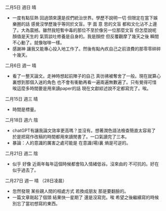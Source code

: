 二月5日 週日 晴
- 一度有點狂熱 回過頭來還是叔們統治世界。學歷不說明一切 但限定在當下娛樂圈的話 感覺沒學歷幾乎等同於文盲。字 面 意 思的文盲 都和文化沾不上邊了。大為震撼。雖然我短暫中毒的那位不至於像另一位那麼文盲 但怎麼說呢 顏值是天生的 氣質談吐修養是自身的。我是顏控 但反覆觀摩了幾天之後 瞬間不心動了。就像咖啡一樣。
- 感謝神 讓我又能專心投入地工作了。然後有點內疚自己之前浪費的那零零碎碎十幾天。

二月6日 週一 晴
- 看了一整天論文。走神時想起前陣子的自己 真彷彿被奪舍了一般。現在就算心裏想到那個入迷的角色 也不會有衝動再看一遍兩遍無數遍了。只有覺得可惜 唉這麼多時間要是用來讀paper的話 現在文獻綜述說不定都寫完了。唉。

二月15日 週三 晴
- 時間是標量。

二月18日 週六 陰
- chatGPT有讓我論文效率更高嗎？並沒有。想著潤色語法檢查簡直太容易了 於是把寫作改稿的時間都用來讀閒書了。一口氣讀完了三本。
- 暴論：人的意識的厲害之處可能是 在意識(場)裏 熵是可逆的。

二月21日 週二 陰
- 似乎 好像 近兩年每年這個時候都會陷入情緒低谷。沒來由的 不可抗的。好在似乎過去了。

二月27日 週一 晴 （28日凌晨）
- 忽然發現 某些親人間的相處方式 若換成朋友 那是要翻臉的。
- 一篇文章剛起了個頭 結果快一星期了 還是沒寫完。唉 希望之後繼續寫的時候別忘了當初想寫的東西。
